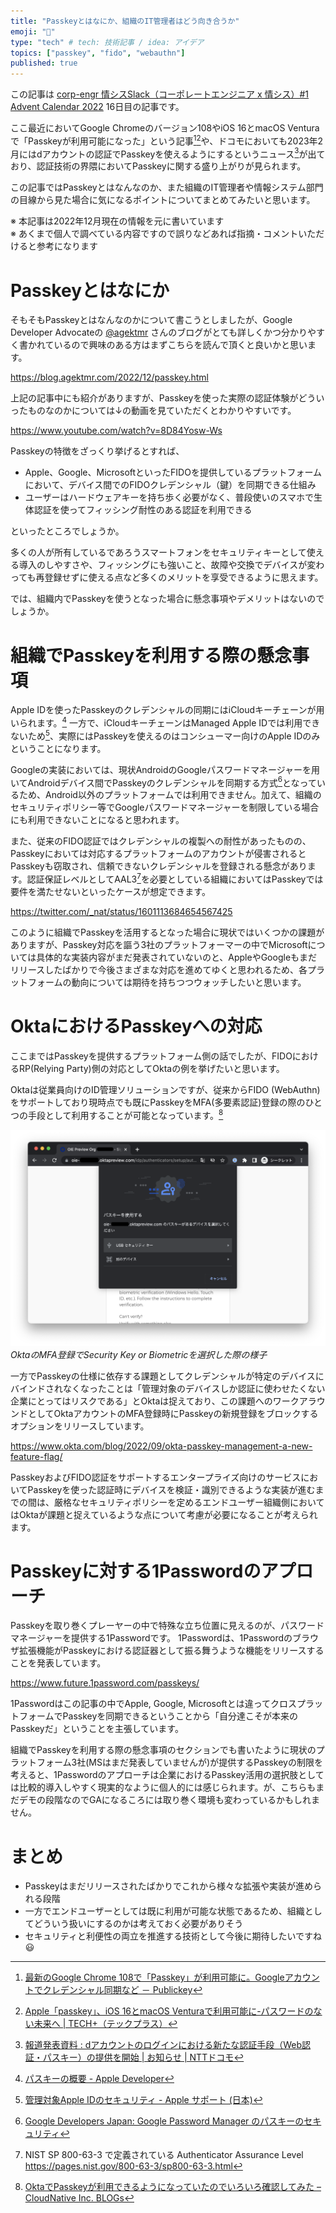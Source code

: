 ```yaml
---
title: "Passkeyとはなにか、組織のIT管理者はどう向き合うか"
emoji: "🔑"
type: "tech" # tech: 技術記事 / idea: アイデア
topics: ["passkey", "fido", "webauthn"]
published: true
---
```

この記事は [corp-engr 情シスSlack（コーポレートエンジニア x 情シス）#1 Advent Calendar 2022](https://adventar.org/calendars/7756) 16日目の記事です。

ここ最近においてGoogle Chromeのバージョン108やiOS 16とmacOS Venturaで「Passkeyが利用可能になった」という記事[^1][^2]や、ドコモにおいても2023年2月にはdアカウントの認証でPasskeyを使えるようにするというニュース[^3]が出ており、認証技術の界隈においてPasskeyに関する盛り上がりが見られます。

この記事ではPasskeyとはなんなのか、また組織のIT管理者や情報システム部門の目線から見た場合に気になるポイントについてまとめてみたいと思います。

※ 本記事は2022年12月現在の情報を元に書いています  
※ あくまで個人で調べている内容ですので誤りなどあれば指摘・コメントいただけると参考になります

# Passkeyとはなにか
そもそもPasskeyとはなんなのかについて書こうとしましたが、Google Developer Advocateの [@agektmr](https://twitter.com/agektmr) さんのブログがとても詳しくかつ分かりやすく書かれているので興味のある方はまずこちらを読んで頂くと良いかと思います。

https://blog.agektmr.com/2022/12/passkey.html

上記の記事中にも紹介がありますが、Passkeyを使った実際の認証体験がどういったものなのかについては↓の動画を見ていただくとわかりやすいです。

https://www.youtube.com/watch?v=8D84Yosw-Ws

Passkeyの特徴をざっくり挙げるとすれば、
- Apple、Google、MicrosoftといったFIDOを提供しているプラットフォームにおいて、デバイス間でのFIDOクレデンシャル（鍵）を同期できる仕組み
- ユーザーはハードウェアキーを持ち歩く必要がなく、普段使いのスマホで生体認証を使ってフィッシング耐性のある認証を利用できる

といったところでしょうか。

多くの人が所有しているであろうスマートフォンをセキュリティキーとして使える導入のしやすさや、フィッシングにも強いこと、故障や交換でデバイスが変わっても再登録せずに使える点など多くのメリットを享受できるように思えます。

では、組織内でPasskeyを使うとなった場合に懸念事項やデメリットはないのでしょうか。

# 組織でPasskeyを利用する際の懸念事項
Apple IDを使ったPasskeyのクレデンシャルの同期にはiCloudキーチェーンが用いられます。[^4]
一方で、iCloudキーチェーンはManaged Apple IDでは利用できないため[^5]、実際にはPasskeyを使えるのはコンシューマー向けのApple IDのみということになります。

Googleの実装においては、現状AndroidのGoogleパスワードマネージャーを用いてAndroidデバイス間でPasskeyのクレデンシャルを同期する方式[^6]となっているため、Android以外のプラットフォームでは利用できません。加えて、組織のセキュリティポリシー等でGoogleパスワードマネージャーを制限している場合にも利用できないことになると思われます。

また、従来のFIDO認証ではクレデンシャルの複製への耐性があったものの、Passkeyにおいては対応するプラットフォームのアカウントが侵害されるとPasskeyも窃取され、信頼できないクレデンシャルを登録される懸念があります。認証保証レベルとしてAAL3[^7]を必要としている組織においてはPasskeyでは要件を満たせないといったケースが想定できます。

https://twitter.com/_nat/status/1601113684654567425

このように組織でPasskeyを活用するとなった場合に現状ではいくつかの課題がありますが、Passkey対応を謳う3社のプラットフォーマーの中でMicrosoftについては具体的な実装内容がまだ発表されていないのと、AppleやGoogleもまだリリースしたばかりで今後さまざまな対応を進めてゆくと思われるため、各プラットフォームの動向については期待を持ちつつウォッチしたいと思います。

# OktaにおけるPasskeyへの対応
ここまではPasskeyを提供するプラットフォーム側の話でしたが、FIDOにおけるRP(Relying Party)側の対応としてOktaの例を挙げたいと思います。

Oktaは従業員向けのID管理ソリューションですが、従来からFIDO (WebAuthn)をサポートしており現時点でも既にPasskeyをMFA(多要素認証)登録の際のひとつの手段として利用することが可能となっています。[^8]

![](/images/passkey-for-it-admin/1671117304518.png)
*OktaのMFA登録でSecurity Key or Biometricを選択した際の様子*

一方でPasskeyの仕様に依存する課題としてクレデンシャルが特定のデバイスにバインドされなくなったことは「管理対象のデバイスしか認証に使わせたくない企業にとってはリスクである」とOktaは捉えており、この課題へのワークアラウンドとしてOktaアカウントのMFA登録時にPasskeyの新規登録をブロックするオプションをリリースしています。

https://www.okta.com/blog/2022/09/okta-passkey-management-a-new-feature-flag/

PasskeyおよびFIDO認証をサポートするエンタープライズ向けのサービスにおいてPasskeyを使った認証時にデバイスを検証・識別できるような実装が進むまでの間は、厳格なセキュリティポリシーを定めるエンドユーザー組織側においてはOktaが課題と捉えているような点について考慮が必要になることが考えられます。

# Passkeyに対する1Passwordのアプローチ
Passkeyを取り巻くプレーヤーの中で特殊な立ち位置に見えるのが、パスワードマネージャーを提供する1Passwordです。
1Passwordは、1Passwordのブラウザ拡張機能がPasskeyにおける認証器として振る舞うような機能をリリースすることを発表しています。

https://www.future.1password.com/passkeys/

1Passwordはこの記事の中でApple, Google, Microsoftとは違ってクロスプラットフォームでPasskeyを同期できるということから「自分達こそが本来のPasskeyだ」ということを主張しています。

組織でPasskeyを利用する際の懸念事項のセクションでも書いたように現状のプラットフォーム3社(MSはまだ発表していませんが)が提供するPasskeyの制限を考えると、1Passwordのアプローチは企業におけるPasskey活用の選択肢としては比較的導入しやすく現実的なように個人的には感じられます。が、こちらもまだデモの段階なのでGAになるころには取り巻く環境も変わっているかもしれません。

# まとめ
- Passkeyはまだリリースされたばかりでこれから様々な拡張や実装が進められる段階
- 一方でエンドユーザーとしては既に利用が可能な状態であるため、組織としてどういう扱いにするのかは考えておく必要がありそう
- セキュリティと利便性の両立を推進する技術として今後に期待したいですね 😃



[^1]: [最新のGoogle Chrome 108で「Passkey」が利用可能に。Googleアカウントでクレデンシャル同期など － Publickey](https://www.publickey1.jp/blog/22/google_chrome_108passkeygoogle.html)
[^2]: [Apple「passkey」、iOS 16とmacOS Venturaで利用可能に-パスワードのない未来へ | TECH+（テックプラス）](https://news.mynavi.jp/techplus/article/20220916-2455568/)
[^3]: [報道発表資料 : dアカウントのログインにおける新たな認証手段（Web認証・パスキー）の提供を開始 | お知らせ | NTTドコモ](https://www.docomo.ne.jp/info/news_release/2022/10/17_00.html)
[^4]: [パスキーの概要 - Apple Developer](https://developer.apple.com/jp/passkeys/)
[^5]: [管理対象Apple IDのセキュリティ - Apple サポート (日本)](https://support.apple.com/ja-jp/guide/security/sec049674014/web)
[^6]: [Google Developers Japan: Google Password Manager のパスキーのセキュリティ](https://developers-jp.googleblog.com/2022/11/security-of-passkeys.html)
[^7]: NIST SP 800-63-3 で定義されている Authenticator Assurance Level https://pages.nist.gov/800-63-3/sp800-63-3.html
[^8]: [OktaでPasskeyが利用できるようになっていたのでいろいろ確認してみた – CloudNative Inc. BLOGs](https://blog.cloudnative.co.jp/13500/)